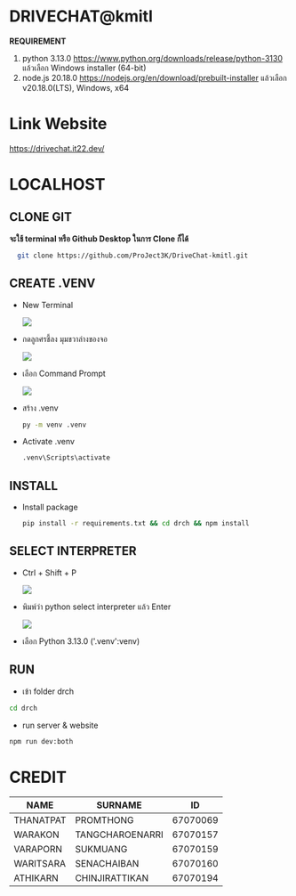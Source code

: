 # DRIVECHAT@kmitl

**REQUIREMENT**

  1. python 3.13.0 https://www.python.org/downloads/release/python-3130 แล้วเลือก Windows installer (64-bit)
  2. node.js 20.18.0 https://nodejs.org/en/download/prebuilt-installer แล้วเลือก v20.18.0(LTS), Windows, x64

  # Link Website

  https://drivechat.it22.dev/

# LOCALHOST

## CLONE GIT

**จะใช้ terminal หรือ Github Desktop ในการ Clone ก็ได้**

``` bash
  git clone https://github.com/ProJect3K/DriveChat-kmitl.git
```

## CREATE .VENV

  - New Terminal

    ![](https://drive.google.com/uc?export=view&id=1gwGcJBp5f_Q9fQ0luyI69tcrecogdFR_)

  - กดลูกศรชี้ลง มุมขวาล่างของจอ

    ![](https://drive.google.com/uc?export=view&id=1B8eIcyHWJNJxQoNWKPMcW4pgO45LwGoE)

  - เลือก Command Prompt

    ![](https://drive.google.com/uc?export=view&id=1VflNrATWNsp8vaRnsAH2XxBQJqHTjuw1)

  - สร้าง .venv

    ``` bash
    py -m venv .venv
    ```

  - Activate .venv

    ``` bash
    .venv\Scripts\activate
    ```

## INSTALL

  - Install package

    ``` bash
    pip install -r requirements.txt && cd drch && npm install
    ```

## SELECT INTERPRETER

  - Ctrl + Shift + P

    ![](https://drive.google.com/uc?export=view&id=1uB3I4gi5m80Bfia36MAJUrMvB6AcxGHg)

  - พิมพ์ว่า python select interpreter แล้ว Enter

    ![](https://drive.google.com/uc?export=view&id=1ww6wB2unkBgW9OUZvmnFc8LgLmU8piaj)

  - เลือก Python 3.13.0 ('.venv':venv)

## RUN

  - เข้า folder drch

  ``` bash
  cd drch
  ```

  - run server & website

  ``` bash
  npm run dev:both
  ```

# CREDIT
  | **NAME**  |  **SURNAME**    | **ID**   |
  |-----------|-----------------|----------|
  | THANATPAT | PROMTHONG       | 67070069 |
  | WARAKON   | TANGCHAROENARRI | 67070157 |
  | VARAPORN  | SUKMUANG        | 67070159 |
  | WARITSARA | SENACHAIBAN     | 67070160 |
  | ATHIKARN  | CHINJIRATTIKAN  | 67070194 |
